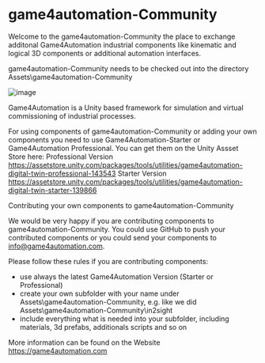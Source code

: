 # game4automation-Community

Welcome to the game4automation-Community the place to exchange additonal Game4Automation industrial components like kinematic and logical 3D components or additional automation interfaces.

game4automation-Community needs to be checked out into the directory Assets\game4automation-Community

![image](https://user-images.githubusercontent.com/48594799/136353247-0e988025-9b47-433b-9669-0075a244e6cf.png)

Game4Automation is a Unity based framework for simulation and virtual commissioning of industrial processes.

For using components of game4automation-Community or adding your own components you need to use Game4Automation-Starter or Game4Automation Professional. You can get them on the Unity Assset Store here:
Professional Version
https://assetstore.unity.com/packages/tools/utilities/game4automation-digital-twin-professional-143543
Starter Version
https://assetstore.unity.com/packages/tools/utilities/game4automation-digital-twin-starter-139866

Contributing your own components to game4automation-Community

We would be very happy if you are contributing components to game4automation-Community. You could use GitHub to push your contributed components or you could send your components to info@game4automation.com.

Please follow these rules if you are contributing components:
- use always the latest Game4Automation Version (Starter or Professional)
- create your own subfolder with your name under Assets\game4automation-Community, e.g. like we did Assets\game4automation-Community\in2sight
- include everything what is needed into your subfolder, including materials, 3d prefabs, additionals scripts and so on 


More information can be found on the Website https://game4automation.com
